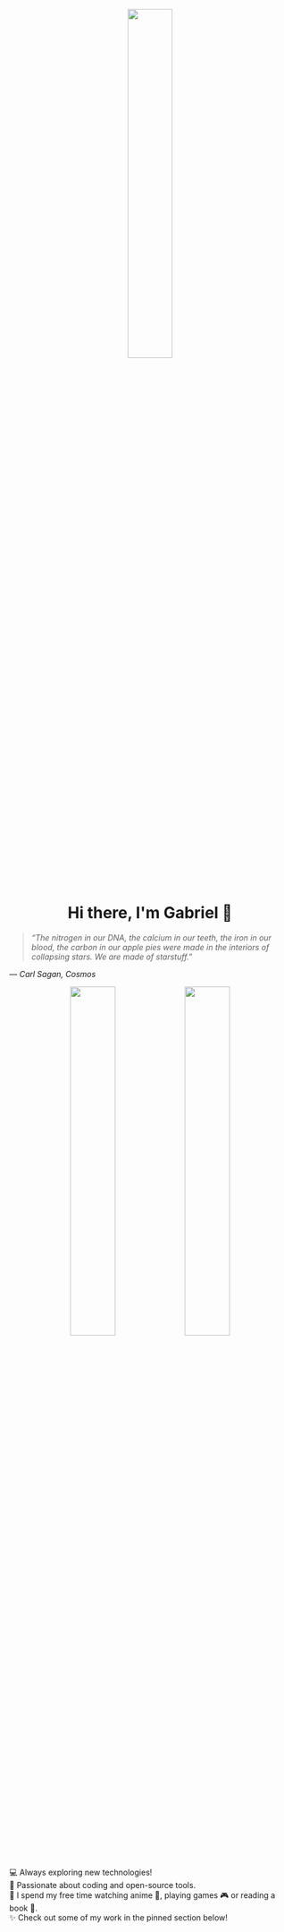 <p align="center"><img src="https://i.ibb.co/Dkr23Gy/anime-girl-eyes.jpg" width=40%></p>
<h1 align="center">Hi there, I'm Gabriel 👋</h1>

>*“The nitrogen in our DNA, the calcium in our teeth, the iron in our blood, the carbon in our apple pies were made in the interiors of collapsing stars. We are made of starstuff.”*</br>

― *Carl Sagan, Cosmos*

<p align="center"><img style="border-radius: 50px" src="https://i.ibb.co/v1jPy7c/nene-coding.jpg" width=40%> <img src="https://i.ibb.co/41bLYxV/kanna-tohru-python.jpg" width=40%></p>

💻 Always exploring new technologies!</br>
🚀 Passionate about coding and open-source tools.</br>
🍡 I spend my free time watching anime 🎌, playing games 🎮 or reading a book 📖.</br>
✨ Check out some of my work in the pinned section below!
